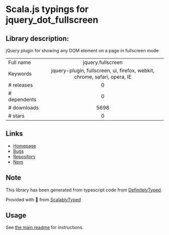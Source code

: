 
# Scala.js typings for jquery_dot_fullscreen


## Library description:
jQuery plugin for showing any DOM element on a page in fullscreen mode

|                    |                 |
| ------------------ | :-------------: |
| Full name          | jquery.fullscreen |
| Keywords           | jquery-plugin, fullscreen, ui, firefox, webkit, chrome, safari, opera, IE |
| # releases         | 0 |
| # dependents       | 0 |
| # downloads        | 5698 |
| # stars            | 0 |

## Links
- [Homepage](https://github.com/private-face/jquery.fullscreen)
- [Bugs](https://github.com/private-face/jquery.fullscreen/issues)
- [Repository](https://github.com/private-face/jquery.fullscreen)
- [Npm](https://www.npmjs.com/package/jquery.fullscreen)
    


## Note
This library has been generated from typescript code from [DefinitelyTyped](https://definitelytyped.org).

Provided with :purple_heart: from [ScalablyTyped](https://github.com/oyvindberg/ScalablyTyped)

## Usage
See [the main readme](../../readme.md) for instructions.


